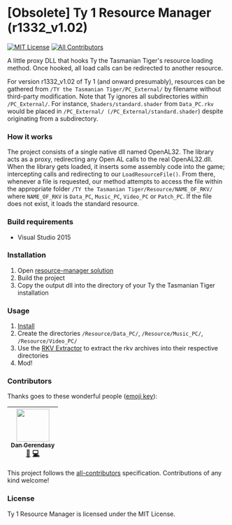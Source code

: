 # [Obsolete] Ty 1 Resource Manager (r1332_v1.02)
[![MIT License](https://img.shields.io/npm/l/eslint-find-rules.svg?style=flat-square)](http://opensource.org/licenses/MIT)
[![All Contributors](https://img.shields.io/badge/all_contributors-1-orange.svg?style=flat-square)](#contributors)

A little proxy DLL that hooks Ty the Tasmanian Tiger's resource loading method. Once hooked, all load calls can be redirected to another resource.

For version r1332_v1.02 of Ty 1 (and onward presumably), resources can be gathered from `/TY the Tasmanian Tiger/PC_External/` by filename without third-party modification. Note that Ty ignores all subdirectories within `/PC_External/`. For instance, `Shaders/standard.shader` from `Data_PC.rkv` would be placed in `/PC_External/ (/PC_External/standard.shader`) despite originating from a subdirectory.

### How it works
The project consists of a single native dll named OpenAL32. The library acts as a proxy, redirecting any Open AL calls to the real OpenAL32.dll.
When the library gets loaded, it inserts some assembly code into the game; intercepting calls and redirecting to our `LoadResourceFile()`. From there, whenever a file is requested, our method attempts to access the file within the appropriate folder `/TY the Tasmanian Tiger/Resource/NAME_OF_RKV/` where `NAME_OF_RKV` is `Data_PC`, `Music_PC`, `Video_PC` or `Patch_PC`. If the file does not exist, it loads the standard resource.

### Build requirements
* Visual Studio 2015

### Installation
1. Open [resource-manager solution](resource-manager.sln)
2. Build the project
3. Copy the output dll into the directory of your Ty the Tasmanian Tiger installation

### Usage
1. [Install](#installation)
2. Create the directories `/Resource/Data_PC/`, `/Resource/Music_PC/`, `/Resource/Video_PC/`
3. Use the [RKV Extractor](../rkv-extract/) to extract the rkv archives into their respective directories
4. Mod!

### Contributors
Thanks goes to these wonderful people ([emoji key](https://github.com/kentcdodds/all-contributors#emoji-key)):

<!-- ALL-CONTRIBUTORS-LIST:START - Do not remove or modify this section -->
| [<img src="https://avatars0.githubusercontent.com/u/2020854?v=3" width="75px;"/><br /><sub>Dan Gerendasy</sub>](https://www.github.com/Dnawrkshp)<br />[📖](https://www.github.com/Dnawrkshp/ty-1-tools/commits?author=Dnawrkshp) [💻](https://www.github.com/Dnawrkshp/ty-1-tools/commits?author=Dnawrkshp)
| :---: |
<!-- ALL-CONTRIBUTORS-LIST:END -->

This project follows the [all-contributors](https://github.com/kentcdodds/all-contributors) specification. Contributions of any kind welcome!

### License
Ty 1 Resource Manager is licensed under the MIT License.
